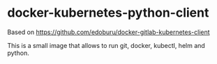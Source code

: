 # docker-kubernetes-python-client

Based on https://github.com/edoburu/docker-gitlab-kubernetes-client

This is a small image that allows to run git, docker, kubectl, helm and python.


